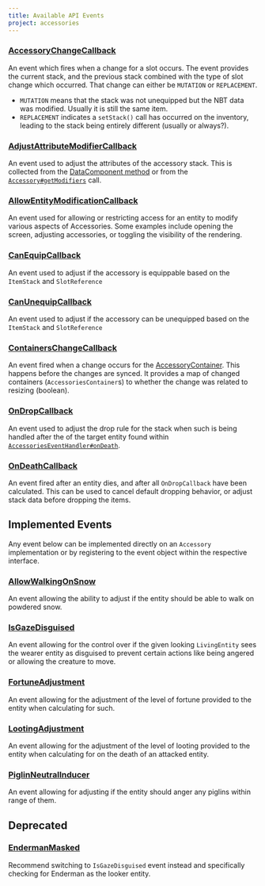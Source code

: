 ```yaml
---
title: Available API Events
project: accessories
---
```


### [AccessoryChangeCallback](https://github.com/wisp-forest/accessories/blob/fa06f044f5c7486b26a8c0774f7ca3edbd256cad/common/src/main/java/io/wispforest/accessories/api/events/AccessoryChangeCallback.java#L15)

An event which fires when a change for a slot occurs. The event provides the current stack, and the previous stack combined with the type of slot change which occurred. That change can either be `MUTATION` or `REPLACEMENT`.

- `MUTATION` means that the stack was not unequipped but the NBT data was modified. Usually it is still the same item. 
- `REPLACEMENT` indicates a `setStack()` call has occurred on the inventory, leading to the stack being entirely different (usually or always?).

### [AdjustAttributeModifierCallback](https://github.com/wisp-forest/accessories/blob/fa06f044f5c7486b26a8c0774f7ca3edbd256cad/common/src/main/java/io/wispforest/accessories/api/events/AdjustAttributeModifierCallback.java#L16)

An event used to adjust the attributes of the accessory stack. This is collected from the [DataComponent method](https://github.com/wisp-forest/accessories/blob/a549372f7b6ac9a367d1b49a821759528cadce24/common/src/main/java/io/wispforest/accessories/api/components/AccessoryItemAttributeModifiers.java#L45) or from the [`Accessory#getModifiers`](https://github.com/wisp-forest/accessories/blob/a549372f7b6ac9a367d1b49a821759528cadce24/common/src/main/java/io/wispforest/accessories/api/Accessory.java#L81) call.

### [AllowEntityModificationCallback](https://github.com/wisp-forest/accessories/blob/fa06f044f5c7486b26a8c0774f7ca3edbd256cad/common/src/main/java/io/wispforest/accessories/api/events/AllowEntityModificationCallback.java#L22)

An event used for allowing or restricting access for an entity to modify various aspects of Accessories. Some examples include opening the screen, adjusting accessories, or toggling the visibility of the rendering.

### [CanEquipCallback](https://github.com/wisp-forest/accessories/blob/fa06f044f5c7486b26a8c0774f7ca3edbd256cad/common/src/main/java/io/wispforest/accessories/api/events/CanEquipCallback.java#L21)

An event used to adjust if the accessory is equippable based on the `ItemStack` and `SlotReference`

### [CanUnequipCallback](https://github.com/wisp-forest/accessories/blob/fa06f044f5c7486b26a8c0774f7ca3edbd256cad/common/src/main/java/io/wispforest/accessories/api/events/CanUnequipCallback.java#L15)

An event used to adjust if the accessory can be unequipped based on the `ItemStack` and `SlotReference`

### [ContainersChangeCallback](https://github.com/wisp-forest/accessories/blob/fa06f044f5c7486b26a8c0774f7ca3edbd256cad/common/src/main/java/io/wispforest/accessories/api/events/ContainersChangeCallback.java#L17C18-L17C43)

An event fired when a change occurs for the [AccessoryContainer](https://github.com/wisp-forest/accessories/blob/fa06f044f5c7486b26a8c0774f7ca3edbd256cad/common/src/main/java/io/wispforest/accessories/api/AccessoriesContainer.java#L13). This happens before the changes are synced. It provides a map of changed containers (`AccessoriesContainer`s) to whether the change was related to resizing (boolean).

### [OnDropCallback](https://github.com/wisp-forest/accessories/blob/fa06f044f5c7486b26a8c0774f7ca3edbd256cad/common/src/main/java/io/wispforest/accessories/api/events/OnDropCallback.java#L19)

An event used to adjust the drop rule for the stack when such is being handled after the of the target entity found within [`AccessoriesEventHandler#onDeath`](https://github.com/wisp-forest/accessories/blob/fa06f044f5c7486b26a8c0774f7ca3edbd256cad/common/src/main/java/io/wispforest/accessories/impl/AccessoriesEventHandler.java#L564).

### [OnDeathCallback](https://github.com/wisp-forest/accessories/blob/fa06f044f5c7486b26a8c0774f7ca3edbd256cad/common/src/main/java/io/wispforest/accessories/api/events/OnDeathCallback.java#L18)

An event fired after an entity dies, and after all `OnDropCallback` have been calculated. This can be used to cancel default dropping behavior, or adjust stack data before dropping the items.

## Implemented Events

Any event below can be implemented directly on an `Accessory` implementation or by registering to the event object within the respective interface.

### [AllowWalkingOnSnow](https://github.com/wisp-forest/accessories/blob/fa06f044f5c7486b26a8c0774f7ca3edbd256cad/common/src/main/java/io/wispforest/accessories/api/events/extra/AllowWalkingOnSnow.java#L20)

An event allowing the ability to adjust if the entity should be able to walk on powdered snow.

### [IsGazeDisguised](https://github.com/wisp-forest/accessories/blob/c41504c63f5c608e1e0ea249fae8b1a152c92f29/common/src/main/java/io/wispforest/accessories/api/events/extra/IsGazeDisguised.java#L20)

An event allowing for the control over if the given looking `LivingEntity` sees the wearer entity as disguised to prevent certain actions like being angered or allowing the creature to move.

### [FortuneAdjustment](https://github.com/wisp-forest/accessories/blob/fa06f044f5c7486b26a8c0774f7ca3edbd256cad/common/src/main/java/io/wispforest/accessories/api/events/extra/FortuneAdjustment.java#L18)

An event allowing for the adjustment of the level of fortune provided to the entity when calculating for such.

### [LootingAdjustment](https://github.com/wisp-forest/accessories/blob/fa06f044f5c7486b26a8c0774f7ca3edbd256cad/common/src/main/java/io/wispforest/accessories/api/events/extra/LootingAdjustment.java#L17)

An event allowing for the adjustment of the level of looting provided to the entity when calculating for on the death of an attacked entity.

### [PiglinNeutralInducer](https://github.com/wisp-forest/accessories/blob/fa06f044f5c7486b26a8c0774f7ca3edbd256cad/common/src/main/java/io/wispforest/accessories/api/events/extra/PiglinNeutralInducer.java#L19)

An event allowing for adjusting if the entity should anger any piglins within range of them.

## **Deprecated** 

### [EndermanMasked](https://github.com/wisp-forest/accessories/blob/fa06f044f5c7486b26a8c0774f7ca3edbd256cad/common/src/main/java/io/wispforest/accessories/api/events/extra/EndermanMasked.java#L20)

Recommend switching to `IsGazeDisguised` event instead and specifically checking for Enderman as the looker entity.